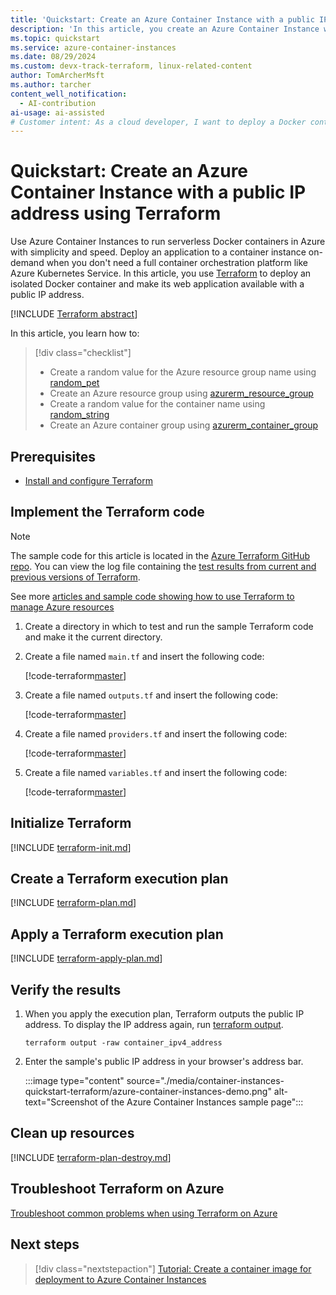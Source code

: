 ```yaml
---
title: 'Quickstart: Create an Azure Container Instance with a public IP address using Terraform'
description: 'In this article, you create an Azure Container Instance with a public IP address using Terraform'
ms.topic: quickstart
ms.service: azure-container-instances
ms.date: 08/29/2024
ms.custom: devx-track-terraform, linux-related-content
author: TomArcherMsft
ms.author: tarcher
content_well_notification: 
  - AI-contribution
ai-usage: ai-assisted
# Customer intent: As a cloud developer, I want to deploy a Docker container with a public IP address using Terraform, so that I can easily run serverless applications without needing a full orchestration platform.
---
```


# Quickstart: Create an Azure Container Instance with a public IP address using Terraform

Use Azure Container Instances to run serverless Docker containers in Azure with simplicity and speed. Deploy an application to a container instance on-demand when you don't need a full container orchestration platform like Azure Kubernetes Service. In this article, you use [Terraform](/azure/terraform) to deploy an isolated Docker container and make its web application available with a public IP address.

[!INCLUDE [Terraform abstract](~/azure-dev-docs-pr/articles/terraform/includes/abstract.md)]

In this article, you learn how to:

> [!div class="checklist"]
> * Create a random value for the Azure resource group name using [random_pet](https://registry.terraform.io/providers/hashicorp/random/latest/docs/resources/resource_group/pet)
> * Create an Azure resource group using [azurerm_resource_group](https://registry.terraform.io/providers/hashicorp/azurerm/latest/docs/resources/resource_group)
> * Create a random value for the container name using [random_string](https://registry.terraform.io/providers/hashicorp/random/latest/docs/resources/string)
> * Create an Azure container group using [azurerm_container_group](https://registry.terraform.io/providers/hashicorp/azurerm/latest/docs/resources/container_group)

## Prerequisites

- [Install and configure Terraform](/azure/developer/terraform/quickstart-configure)

## Implement the Terraform code

> [!NOTE]
> The sample code for this article is located in the [Azure Terraform GitHub repo](https://github.com/Azure/terraform/tree/master/quickstart/101-aci-linuxcontainer-public-ip). You can view the log file containing the [test results from current and previous versions of Terraform](https://github.com/Azure/terraform/tree/master/quickstart/101-aci-linuxcontainer-public-ip/TestRecord.md).
> 
> See more [articles and sample code showing how to use Terraform to manage Azure resources](/azure/terraform)

1. Create a directory in which to test and run the sample Terraform code and make it the current directory.

1. Create a file named `main.tf` and insert the following code:

    [!code-terraform[master](~/terraform_samples/quickstart/101-aci-linuxcontainer-public-ip/main.tf)]

1. Create a file named `outputs.tf` and insert the following code:

    [!code-terraform[master](~/terraform_samples/quickstart/101-aci-linuxcontainer-public-ip/outputs.tf)]

1. Create a file named `providers.tf` and insert the following code:

    [!code-terraform[master](~/terraform_samples/quickstart/101-aci-linuxcontainer-public-ip/providers.tf)]

1. Create a file named `variables.tf` and insert the following code:

    [!code-terraform[master](~/terraform_samples/quickstart/101-aci-linuxcontainer-public-ip/variables.tf)]

## Initialize Terraform

[!INCLUDE [terraform-init.md](~/azure-dev-docs-pr/articles/terraform/includes/terraform-init.md)]

## Create a Terraform execution plan

[!INCLUDE [terraform-plan.md](~/azure-dev-docs-pr/articles/terraform/includes/terraform-plan.md)]

## Apply a Terraform execution plan

[!INCLUDE [terraform-apply-plan.md](~/azure-dev-docs-pr/articles/terraform/includes/terraform-apply-plan.md)]

## Verify the results

1. When you apply the execution plan, Terraform outputs the public IP address. To display the IP address again, run [terraform output](https://developer.hashicorp.com/terraform/cli/commands/output).

    ```console
    terraform output -raw container_ipv4_address
    ```

1. Enter the sample's public IP address in your browser's address bar. 

    :::image type="content" source="./media/container-instances-quickstart-terraform/azure-container-instances-demo.png" alt-text="Screenshot of the Azure Container Instances sample page":::

## Clean up resources

[!INCLUDE [terraform-plan-destroy.md](~/azure-dev-docs-pr/articles/terraform/includes/terraform-plan-destroy.md)]

## Troubleshoot Terraform on Azure

[Troubleshoot common problems when using Terraform on Azure](/azure/developer/terraform/troubleshoot)

## Next steps

> [!div class="nextstepaction"] 
> [Tutorial: Create a container image for deployment to Azure Container Instances](./container-instances-tutorial-prepare-app.md)
